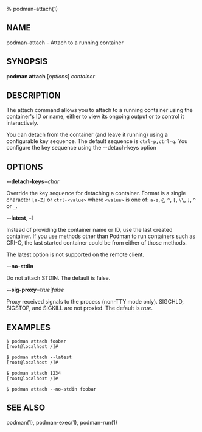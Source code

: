 % podman-attach(1)

## NAME
podman\-attach - Attach to a running container

## SYNOPSIS
**podman attach** [*options*] *container*

## DESCRIPTION
The attach command allows you to attach to a running container using the container's ID
or name, either to view its ongoing output or to control it interactively.

You can detach from the container (and leave it running) using a configurable key sequence. The default
sequence is `ctrl-p,ctrl-q`. You configure the key sequence using the --detach-keys option

## OPTIONS
**--detach-keys**=*char*

Override the key sequence for detaching a container. Format is a single character `[a-Z]` or `ctrl-<value>` where `<value>` is one of: `a-z`, `@`, `^`, `[`, `\\`, `]`, `^` or `_`.

**--latest**, **-l**

Instead of providing the container name or ID, use the last created container. If you use methods other than Podman
to run containers such as CRI-O, the last started container could be from either of those methods.

The latest option is not supported on the remote client.

**--no-stdin**

Do not attach STDIN. The default is false.

**--sig-proxy**=*true*|*false*

Proxy received signals to the process (non-TTY mode only). SIGCHLD, SIGSTOP, and SIGKILL are not proxied. The default is *true*.

## EXAMPLES

```
$ podman attach foobar
[root@localhost /]#
```
```
$ podman attach --latest
[root@localhost /]#
```
```
$ podman attach 1234
[root@localhost /]#
```
```
$ podman attach --no-stdin foobar
```
## SEE ALSO
podman(1), podman-exec(1), podman-run(1)
